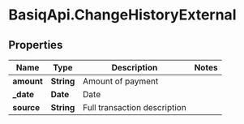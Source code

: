 # BasiqApi.ChangeHistoryExternal

## Properties
Name | Type | Description | Notes
------------ | ------------- | ------------- | -------------
**amount** | **String** | Amount of payment | 
**_date** | **Date** | Date | 
**source** | **String** | Full transaction description | 



